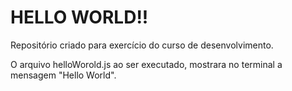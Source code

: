 # HELLO WORLD!!

Repositório criado para exercício do curso de desenvolvimento.

O arquivo helloWorold.js ao ser executado, mostrara no terminal a mensagem "Hello World".
